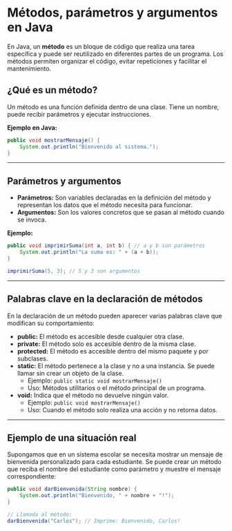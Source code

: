 # Métodos, parámetros y argumentos en Java

En Java, un **método** es un bloque de código que realiza una tarea específica y puede ser reutilizado en diferentes partes de un programa. Los métodos permiten organizar el código, evitar repeticiones y facilitar el mantenimiento.

## ¿Qué es un método?

Un método es una función definida dentro de una clase. Tiene un nombre, puede recibir parámetros y ejecutar instrucciones.

**Ejemplo en Java:**

```java
public void mostrarMensaje() {
    System.out.println("Bienvenido al sistema.");
}
```

---

## Parámetros y argumentos

- **Parámetros:** Son variables declaradas en la definición del método y representan los datos que el método necesita para funcionar.
- **Argumentos:** Son los valores concretos que se pasan al método cuando se invoca.

**Ejemplo:**

```java
public void imprimirSuma(int a, int b) { // a y b son parámetros
    System.out.println("La suma es: " + (a + b));
}

imprimirSuma(5, 3); // 5 y 3 son argumentos
```

---

## Palabras clave en la declaración de métodos

En la declaración de un método pueden aparecer varias palabras clave que modifican su comportamiento:

- **public:** El método es accesible desde cualquier otra clase.
- **private:** El método solo es accesible dentro de la misma clase.
- **protected:** El método es accesible dentro del mismo paquete y por subclases.
- **static:** El método pertenece a la clase y no a una instancia. Se puede llamar sin crear un objeto de la clase.
    - Ejemplo: `public static void mostrarMensaje()`
    - Uso: Métodos utilitarios o el método principal de un programa.
- **void:** Indica que el método no devuelve ningún valor.
    - Ejemplo: `public void mostrarMensaje()`
    - Uso: Cuando el método solo realiza una acción y no retorna datos.

---

## Ejemplo de una situación real

Supongamos que en un sistema escolar se necesita mostrar un mensaje de bienvenida personalizado para cada estudiante. Se puede crear un método que reciba el nombre del estudiante como parámetro y muestre el mensaje correspondiente:

```java
public void darBienvenida(String nombre) {
    System.out.println("Bienvenido, " + nombre + "!");
}

// Llamada al método:
darBienvenida("Carlos"); // Imprime: Bienvenido, Carlos!
```